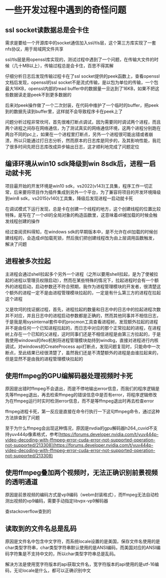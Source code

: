 # 一些开发过程中遇到的奇怪问题


## ssl socket读数据总是会卡住

需求是要给一个开源库中的socket通信加入ssl/tls层，这个第三方库实现了一套nfs协议，用于局域网文件共享

ssl/tls层是用openssl库实现的，测试过程中遇到了一个问题，在传输大文件的时候（几十MB以上），传输过程总是会卡住，百思不得其解

仔细分析日志后发现传输过程卡在了ssl socket提供的peek函数上，查看openssl文档后发现，openssl的ssl socket不是流式传输，是以包为单位的传输，一个包最大16KB，openssl内部的read buffer中的数据量一旦达到了16KB，如果不把这些数据读走是peek不到更多数据的

后来对peek操作做了一个二次封装，在代码中维护了一个临时的buffer，把peek到的数据先读到buffer里，这样就不会导致程序卡在peek上了

问题分析过程非常坎坷，首先很难打断点调试，因为需要同时调试两个进程，而且两个进程之间存在网络通信，为了测试真实的网络通信环境，这两个进程分别跑在两台不同的pc上，如果在一个进程里打断点，另外一个进程很可能出错或者崩溃，所以只能通过打日志分析，然而原本的日志库是同步的，及其影响性能，我花了很多时间先把日志库改成异步输出日志，这才顺利地完成了问题定位

## 编译环境从win10 sdk降级到win 8sdk后，进程一启动就卡死

项目最开始的开发环境是win10 sdk，vs2022(v143)工具集，程序工作一切正常，后来要将项目作为插件集成到另外一个平台，为了兼容将项目的开发环境降级到win8 sdk，vs2015(v140)工具集，降级后发现进程一启动就卡死

在调试模式下运行发现，总是卡在创建一个线程的地方，这个创建线程的位置比较特殊，是写在了一个dll的全局对象的构造函数里，这意味着dll被加载的时候会触发线程创建的操作

经过查阅资料得知，在windows sdk的早期版本中，是不允许在dll加载的时候创建线程的，会造成dll加载死锁，然后我们把创建线程改为由上层调用函数触发，解决了问题

## 进程被多次拉起

主进程会通过shell拉起多个另外一个进程（之所以要用shell拉起，是为了使被拉起的进程以管理员权限启动），然而在某些特殊的情况下，拉起进程时会有一个额外的进程启动，启动参数还不符合预期，我作为进程管理模块的开发者，很清楚这个额外的进程一定不是由进程管理模块拉起的，一定是有什么第三方的进程在拉起这个进程

又是坎坷的找证据过程，首先，进程拉起的数量和日志中的日志中的拉起进程次数并不对应，并且日志中的进程启动参数都是正确的，然而其他同事并不相信日志，于是我是用sysinternal套件中的procmon工具查看进程树，发现额外拉起的进程并不是由任何一个已知进程拉起的，而日志中对应的那个正常拉起的进程，在进程树上存在一个已知的父进程，这时同事们还是不相信进程是由第三方拉起的，于是我使用windows的ifeo机制将进程管理模块劫持到windbg，直接对进程进行内核调试，对windows的CreateProcess api打断点，发现问题复现时，只能命中一次断点，至此结果已经很清楚了，虽然我们还是不清楚额外的进程是由谁拉起来的，但是显然不是由我的进程管理模块拉起的

## 使用ffmpeg的GPU编解码器处理视频时卡死

原因是出错时ffmpeg不会退出，而是不停地输出error信息，而我们的程序逻辑是先等ffmpeg退出，再去检索ffmpeg的错误信息中是否有error，将程序逻辑修改为在ffmpeg运行时实时检测error信息，而不是等ffmpeg退出时再去检查error

ffmpeg进程卡死，第一反应是直接在命令行执行一下这句ffmpeg命令，通过这种方法排查到了问题

至于为什么ffmpeg会出现这种情况，原因是nvdia的gpu解码器h264_cuvid不支持yuv444p像素格式，参考[https://forums.developer.nvidia.com/t/yuv444p-video-decoding-with-ffmpeg-error-cuda-error-not-supported-operation-not-supported/213308](https://forums.developer.nvidia.com/t/yuv444p-video-decoding-with-ffmpeg-error-cuda-error-not-supported-operation-not-supported/213308)

## 使用ffmpeg叠加两个视频时，无法正确识别前景视频的透明通道

原因是前景视频的编码方式是vp9编码（webm封装格式），而ffmpeg无法自动检测出视频的vp9编码，需要手动指定libvpx-vp9解码器

查stackoverflow查到的

## 读取到的文件名总是乱码

原因是文件名中包含中文字符，而系统locale设置的是美国，保存文件名使用的是char类型字符串，char类型字符串默认使用的是ANSI编码，而美国对应的ANSI编码字符集是不支持中文的，所以char类型字符串总是乱码。

解决方法是使用宽字符版本的api获取文件名，宽字符版本的api使用的是utf-16编码，无论locale是什么，都可以正确识别中文

